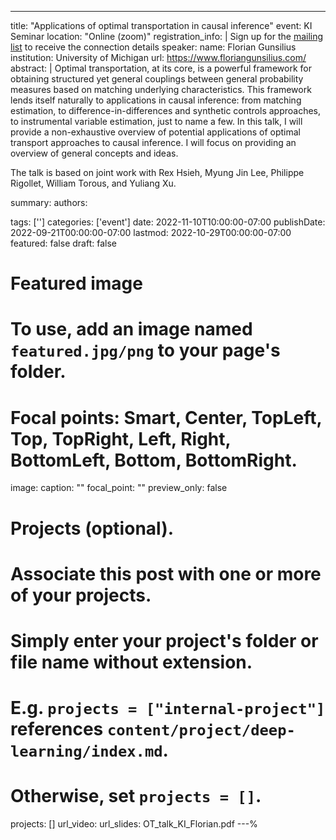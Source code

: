 ---
title: "Applications of optimal transportation in causal inference"
event: KI Seminar
location: "Online (zoom)"
registration_info: |
  Sign up for the [mailing list](https://math.us8.list-manage.com/subscribe/post?u=c9cc3beec9fa57d7299ac161c&id=845fe9abdc) to receive the connection details
speaker:
  name: Florian Gunsilius
  institution: University of Michigan
  url: https://www.floriangunsilius.com/
abstract: |
  Optimal transportation, at its core, is a powerful framework for obtaining structured 
  yet general couplings between general probability measures based on matching underlying
  characteristics. This framework lends itself naturally to applications in causal 
  inference: from matching estimation, to difference-in-differences and synthetic controls 
  approaches, to instrumental variable estimation, just to name a few. In this talk, I will
  provide a non-exhaustive overview of potential applications of optimal transport approaches
  to causal inference. I will focus on providing an overview of general concepts and ideas. 
  
  The talk is based on joint work with Rex Hsieh, Myung Jin Lee, Philippe Rigollet, William 
  Torous, and Yuliang Xu.

summary:
authors:

tags: ['']
categories: ['event']
date: 2022-11-10T10:00:00-07:00
publishDate: 2022-09-21T00:00:00-07:00
lastmod: 2022-10-29T00:00:00-07:00
featured: false
draft: false

# Featured image
# To use, add an image named `featured.jpg/png` to your page's folder.
# Focal points: Smart, Center, TopLeft, Top, TopRight, Left, Right, BottomLeft, Bottom, BottomRight.
image:
  caption: ""
  focal_point: ""
  preview_only: false

# Projects (optional).
#   Associate this post with one or more of your projects.
#   Simply enter your project's folder or file name without extension.
#   E.g. `projects = ["internal-project"]` references `content/project/deep-learning/index.md`.
#   Otherwise, set `projects = []`.
projects: []
url_video:
url_slides: OT_talk_KI_Florian.pdf
---%  

